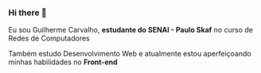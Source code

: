 ### Hi there 👋

<p>Eu sou Guilherme Carvalho, <b>estudante do SENAI - Paulo Skaf</b> no curso de Redes de Computadores</p>
<p>Também estudo Desenvolvimento Web e atualmente estou aperfeiçoando minhas habilidades no <b>Front-end</b></p>
